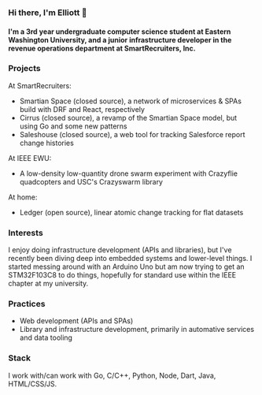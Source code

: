 ### Hi there, I'm Elliott 👋

#### I'm a 3rd year undergraduate computer science student at Eastern Washington University, and a junior infrastructure developer in the revenue operations department at SmartRecruiters, Inc.

### Projects

At SmartRecruiters:
- Smartian Space (closed source), a network of microservices & SPAs build with DRF and React, respectively
- Cirrus (closed source), a revamp of the Smartian Space model, but using Go and some new patterns
- Saleshouse (closed source), a web tool for tracking Salesforce report change histories

At IEEE EWU:
- A low-density low-quantity drone swarm experiment with Crazyflie quadcopters and USC's Crazyswarm library

At home:
- Ledger (open source), linear atomic change tracking for flat datasets

### Interests

I enjoy doing infrastructure development (APIs and libraries), but I've recently been diving deep into embedded systems and lower-level things. I started messing around with an Arduino Uno but am now trying to get an STM32F103C8 to do things, hopefully for standard use within the IEEE chapter at my university.

### Practices

- Web development (APIs and SPAs)
- Library and infrastructure development, primarily in automative services and data tooling

### Stack

I work with/can work with Go, C/C++, Python, Node, Dart, Java, HTML/CSS/JS.
